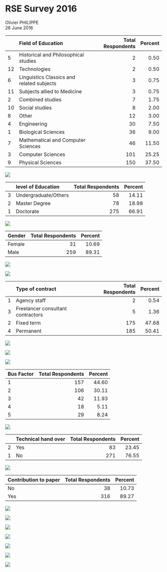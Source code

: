 # RSE Survey 2016
Olivier PHILIPPE  
26 June 2016  
















|   |Field of Education                         | Total Respondents| Percent|
|:--|:------------------------------------------|-----------------:|-------:|
|5  |Historical and Philosophical studies       |                 2|    0.50|
|12 |Technologies                               |                 2|    0.50|
|6  |Linguistics  Classics and related subjects |                 3|    0.75|
|11 |Subjects allied to Medicine                |                 3|    0.75|
|2  |Combined studies                           |                 7|    1.75|
|10 |Social studies                             |                 8|    2.00|
|8  |Other                                      |                12|    3.00|
|4  |Engineering                                |                30|    7.50|
|1  |Biological Sciences                        |                36|    9.00|
|7  |Mathematical and Computer Sciences         |                46|   11.50|
|3  |Computer Sciences                          |               101|   25.25|
|9  |Physical Sciences                          |               150|   37.50|

![](exploratory_analysis_files/figure-html/disciplinePlot-1.png)<!-- -->





|   |level of Education   | Total Respondents| Percent|
|:--|:--------------------|-----------------:|-------:|
|3  |Undergraduate/Others |                58|   14.11|
|2  |Master Degree        |                78|   18.98|
|1  |Doctorate            |               275|   66.91|

![](exploratory_analysis_files/figure-html/educationPlot-1.png)<!-- -->




|Gender | Total Respondents| Percent|
|:------|-----------------:|-------:|
|Female |                31|   10.69|
|Male   |               259|   89.31|

![](exploratory_analysis_files/figure-html/genderPlot-1.png)<!-- -->



![](exploratory_analysis_files/figure-html/genderAllPlot-1.png)<!-- -->




|   |Type of contract                   | Total Respondents| Percent|
|:--|:----------------------------------|-----------------:|-------:|
|1  |Agency staff                       |                 2|    0.54|
|3  |Freelancer consultant  contractors |                 5|    1.36|
|2  |Fixed term                         |               175|   47.68|
|4  |Permanent                          |               185|   50.41|

![](exploratory_analysis_files/figure-html/contractPlot-1.png)<!-- -->






![](exploratory_analysis_files/figure-html/salaryPlot-1.png)<!-- -->



![](exploratory_analysis_files/figure-html/salaryAllPlot-1.png)<!-- -->




|Bus Factor | Total Respondents| Percent|
|:----------|-----------------:|-------:|
|1          |               157|   44.60|
|2          |               106|   30.11|
|3          |                42|   11.93|
|4          |                18|    5.11|
|5          |                29|    8.24|

![](exploratory_analysis_files/figure-html/busFactorPlot-1.png)<!-- -->




|   |Technical hand over | Total Respondents| Percent|
|:--|:-------------------|-----------------:|-------:|
|2  |Yes                 |                83|   23.45|
|1  |No                  |               271|   76.55|

![](exploratory_analysis_files/figure-html/handOverPlot-1.png)<!-- -->




|Contribution to paper | Total Respondents| Percent|
|:---------------------|-----------------:|-------:|
|No                    |                38|   10.73|
|Yes                   |               316|   89.27|

![](exploratory_analysis_files/figure-html/contribYNPlot-1.png)<!-- -->



![](exploratory_analysis_files/figure-html/contribAllPlot-1.png)<!-- -->



![](exploratory_analysis_files/figure-html/workIndicatorPlot-1.png)<!-- -->



![](exploratory_analysis_files/figure-html/careerPlot-1.png)<!-- -->



![](exploratory_analysis_files/figure-html/skillImportantPlot-1.png)<!-- -->



![](exploratory_analysis_files/figure-html/skillImprovePlot-1.png)<!-- -->



![](exploratory_analysis_files/figure-html/toolPlot-1.png)<!-- -->
